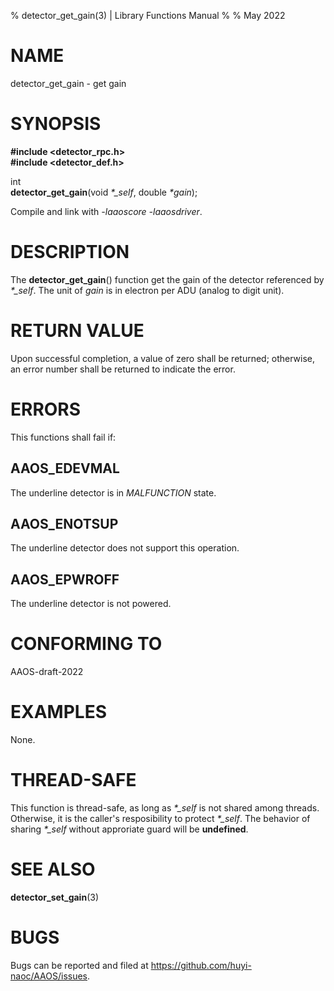 % detector\_get\_gain(3) | Library Functions Manual
%
% May 2022

NAME
====

detector\_get\_gain - get gain

SYNOPSIS
========

**#include <detector_rpc.h>**  
**#include <detector_def.h>**

int  
**detector_get_gain**(void *\*\_self*, double *\*gain*);

Compile and link with *-laaoscore* *-laaosdriver*.

DESCRIPTION
===========

The **detector_get_gain**() function get the gain of the detector referenced by *\*\_self*. The unit of *gain* is in electron per ADU (analog to digit unit).


RETURN VALUE
============

Upon successful completion, a value of zero shall be returned; otherwise, an error number shall be returned to indicate the error.

ERRORS
======

This functions shall fail if:

AAOS\_EDEVMAL
------------

The underline detector is in *MALFUNCTION* state.

AAOS\_ENOTSUP
------------

The underline detector does not support this operation.

AAOS\_EPWROFF
------------

The underline detector is not powered.

CONFORMING TO
=============

AAOS-draft-2022

EXAMPLES
========

None.

THREAD-SAFE
===========

This function is thread-safe, as long as *\*\_self* is not shared among threads. Otherwise, it is the caller's resposibility to protect *\*\_self*. The behavior of sharing *\*\_self* without approriate guard will be **undefined**.

SEE ALSO
========

**detector_set_gain**(3)

BUGS
====

Bugs can be reported and filed at https://github.com/huyi-naoc/AAOS/issues.
